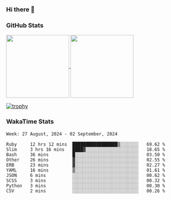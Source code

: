 ### Hi there 👋

### GitHub Stats

<a href="https://github.com/anuraghazra/github-readme-stats">
  <img align="center" height="170px" src="https://github-readme-stats.vercel.app/api/top-langs/?username=tksfjt1024&layout=compact&count_private=true&show_icons=true&show_icons=true&theme=graywhite" />
</a>
<a href="https://github.com/anuraghazra/github-readme-stats">
  <img align="center" height="170px" src="https://github-readme-stats.vercel.app/api?username=tksfjt1024&count_private=true&show_icons=true&show_icons=true&theme=graywhite" />
</a>

[![trophy](https://github-profile-trophy.vercel.app/?username=tksfjt1024)](https://github.com/ryo-ma/github-profile-trophy)

### WakaTime Stats

<!--START_SECTION:waka-->
```text
Week: 27 August, 2024 - 02 September, 2024

Ruby     12 hrs 12 mins  █████████████████▒░░░░░░░   69.62 % 
Slim     3 hrs 16 mins   ████▓░░░░░░░░░░░░░░░░░░░░   18.65 % 
Bash     36 mins         █░░░░░░░░░░░░░░░░░░░░░░░░   03.50 % 
Other    26 mins         ▓░░░░░░░░░░░░░░░░░░░░░░░░   02.55 % 
ERB      23 mins         ▓░░░░░░░░░░░░░░░░░░░░░░░░   02.27 % 
YAML     16 mins         ▒░░░░░░░░░░░░░░░░░░░░░░░░   01.61 % 
JSON     6 mins          ░░░░░░░░░░░░░░░░░░░░░░░░░   00.62 % 
SCSS     3 mins          ░░░░░░░░░░░░░░░░░░░░░░░░░   00.32 % 
Python   3 mins          ░░░░░░░░░░░░░░░░░░░░░░░░░   00.30 % 
CSV      2 mins          ░░░░░░░░░░░░░░░░░░░░░░░░░   00.26 % 
```
<!--END_SECTION:waka-->
